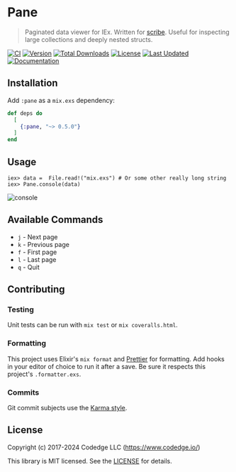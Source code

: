 # Pane

> Paginated data viewer for IEx. Written for [scribe](https://github.com/codedge-llc/scribe).
> Useful for inspecting large collections and deeply nested structs.

[![CI](https://github.com/codedge-llc/pane/actions/workflows/ci.yml/badge.svg)](https://github.com/codedge-llc/pane/actions/workflows/ci.yml)
[![Version](https://img.shields.io/hexpm/v/pane.svg)](https://hex.pm/packages/pane)
[![Total Downloads](https://img.shields.io/hexpm/dt/pane.svg)](https://hex.pm/packages/pane)
[![License](https://img.shields.io/hexpm/l/pane.svg)](https://github.com/codedge-llc/pane/blob/master/LICENSE)
[![Last Updated](https://img.shields.io/github/last-commit/codedge-llc/pane.svg)](https://github.com/codedge-llc/pane/commits/master)
[![Documentation](https://img.shields.io/badge/documentation-gray)](https://hexdocs.pm/pane/)

## Installation

Add `:pane` as a `mix.exs` dependency:

```elixir
def deps do
  [
    {:pane, "~> 0.5.0"}
  ]
end
```

## Usage

    iex> data =  File.read!("mix.exs") # Or some other really long string
    iex> Pane.console(data)

![console](https://raw.githubusercontent.com/codedge-llc/pane/master/docs/console.png)

## Available Commands

- `j` - Next page
- `k` - Previous page
- `f` - First page
- `l` - Last page
- `q` - Quit

## Contributing

### Testing

Unit tests can be run with `mix test` or `mix coveralls.html`.

### Formatting

This project uses Elixir's `mix format` and [Prettier](https://prettier.io) for formatting.
Add hooks in your editor of choice to run it after a save. Be sure it respects this project's
`.formatter.exs`.

### Commits

Git commit subjects use the [Karma style](http://karma-runner.github.io/5.0/dev/git-commit-msg.html).

## License

Copyright (c) 2017-2024 Codedge LLC (https://www.codedge.io/)

This library is MIT licensed. See the [LICENSE](https://github.com/codedge-llc/pane/blob/master/LICENSE) for details.
